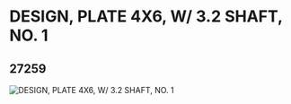 # DESIGN, PLATE 4X6, W/ 3.2 SHAFT, NO. 1
## 27259
![DESIGN, PLATE 4X6, W/ 3.2 SHAFT, NO. 1](https://lc-www-live-s.legocdn.com/media/bricks/5/2/6166892.jpg)